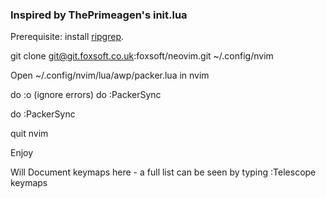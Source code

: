 ### Inspired by ThePrimeagen's init.lua
Prerequisite: install [ripgrep](https://github.com/BurntSushi/ripgrep).


git clone git@git.foxsoft.co.uk:foxsoft/neovim.git ~/.config/nvim

Open ~/.config/nvim/lua/awp/packer.lua in nvim

do :o
(ignore errors)
do :PackerSync

do :PackerSync

quit nvim

Enjoy


Will Document keymaps here - a full list can be seen by typing :Telescope keymaps

